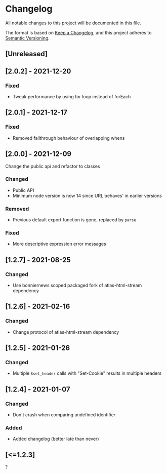 Changelog
=========

All notable changes to this project will be documented in this file.

The format is based on [Keep a Changelog](https://keepachangelog.com/en/1.0.0/),
and this project adheres to [Semantic Versioning](https://semver.org/spec/v2.0.0.html).

## [Unreleased]

## [2.0.2] - 2021-12-20

### Fixed
- Tweak performance by using for loop instead of forEach

## [2.0.1] - 2021-12-17

### Fixed
- Removed fallthrough behaviour of overlapping whens

## [2.0.0] - 2021-12-09

Change the public api and refactor to classes

### Changed
- Public API
- Minimum node version is now 14 since URL behaves' in earlier versions

### Removed
- Previous default export function is gone, replaced by `parse`

### Fixed
- More descriptive expression error messages

## [1.2.7] - 2021-08-25
### Changed
- Use bonniernews scoped packaged fork of atlas-html-stream dependency

## [1.2.6] - 2021-02-16
### Changed
- Change protocol of atlas-html-stream dependency

## [1.2.5] - 2021-01-26
### Changed
- Multiple `$set_header` calls with "Set-Cookie" results in multiple headers

## [1.2.4] - 2021-01-07
### Changed
- Don't crash when comparing undefined identifier

### Added
- Added changelog (better late than never)

## [<=1.2.3]
?
